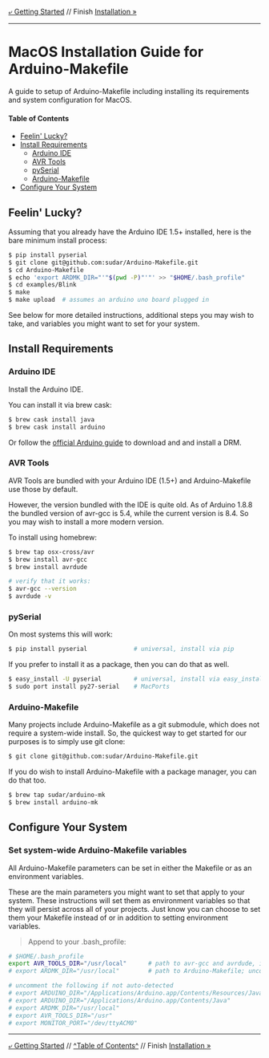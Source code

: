 [&ldca; Getting Started](GettingStarted.md) // Finish [Installation &raquo;](Install.md#board-platform-support)

----

# MacOS Installation Guide for Arduino-Makefile

A guide to setup of Arduino-Makefile including installing its requirements and system configuration for MacOS.

#### Table of Contents
<!--- Created by [github-markdown-toc](https://github.com/ekalinin/github-markdown-toc.go) --->

  * [Feelin' Lucky?](#feelin-lucky)
  * [Install Requirements](#install-requirements)
    * [Arduino IDE](#arduino-ide)
    * [AVR Tools](#avr-tools)
    * [pySerial](#pyserial)
    * [Arduino\-Makefile](#arduino-makefile)
  * [Configure Your System](#configure-your-system)


## Feelin' Lucky?

Assuming that you already have the Arduino IDE 1.5+ installed, here is the bare minimum install process:

```sh
$ pip install pyserial
$ git clone git@github.com:sudar/Arduino-Makefile.git
$ cd Arduino-Makefile
$ echo 'export ARDMK_DIR="'"$(pwd -P)"'"' >> "$HOME/.bash_profile"
$ cd examples/Blink
$ make
$ make upload  # assumes an arduino uno board plugged in
```

See below for more detailed instructions, additional steps you may wish to take, and variables you might want to set for your system.

## Install Requirements

### Arduino IDE

Install the Arduino IDE.

You can install it via brew cask:
```sh
$ brew cask install java
$ brew cask install arduino
```

Or follow the [official Arduino guide](https://www.arduino.cc/en/Guide/MacOSX) to download and and install a DRM.

### AVR Tools

AVR Tools are bundled with your Arduino IDE (1.5+) and Arduino-Makefile use those by default.

However, the version bundled with the IDE is quite old. As of Arduino 1.8.8 the bundled version of avr-gcc is 5.4, while the current version is 8.4. So you may wish to install a more modern version.

To install using homebrew:
```sh
$ brew tap osx-cross/avr
$ brew install avr-gcc
$ brew install avrdude

# verify that it works:
$ avr-gcc --version
$ avrdude -v
```

### pySerial

On most systems this will work:

```sh
$ pip install pyserial             # universal, install via pip
```

If you prefer to install it as a package, then you can do that as well.

```sh
$ easy_install -U pyserial         # universal, install via easy_install
$ sudo port install py27-serial    # MacPorts
```

### Arduino-Makefile

Many projects include Arduino-Makefile as a git submodule, which does not require a system-wide install. So, the quickest way to get started for our purposes is to simply use git clone:

```sh
$ git clone git@github.com:sudar/Arduino-Makefile.git
```

If you do wish to install Arduino-Makefile with a package manager, you can do that too.

```sh
$ brew tap sudar/arduino-mk
$ brew install arduino-mk
```

## Configure Your System

### Set system-wide Arduino-Makefile variables

All Arduino-Makefile parameters can be set in either the Makefile or as an environment variables.

These are the main parameters you might want to set that apply to your system.
These instructions will set them as environment variables so that they will persist across all of your projects.
Just know you can choose to set them your Makefile instead of or in addition to setting environment variables.


> Append to your .bash_profile:
```sh
# $HOME/.bash_profile
export AVR_TOOLS_DIR="/usr/local"      # path to avr-gcc and avrdude, if installed via brew
# export ARDMK_DIR="/usr/local"        # path to Arduino-Makefile; uncomment if you installed via package manager

# uncomment the following if not auto-detected
# export ARDUINO_DIR="/Applications/Arduino.app/Contents/Resources/Java" # 1.0.X # path to Arduino IDE
# export ARDUINO_DIR="/Applications/Arduino.app/Contents/Java"           # 1.5+  # path to Arduino IDE
# export ARDMK_DIR="/usr/local"                                          # path to Arduino-Makefile, if installed with a package manager
# export AVR_TOOLS_DIR="/usr"                                            # path to avr-gcc and avrdude
# export MONITOR_PORT="/dev/ttyACM0"                                     # serial monitor port
```

----

[&ldca; Getting Started](GettingStarted.md) // [^Table of Contents^](#table-of-contents) // Finish [Installation &raquo;](Install.md#board-platform-support)
